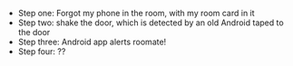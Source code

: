 - Step one: Forgot my phone in the room, with my room card in it
- Step two: shake the door, which is detected by an old Android taped to the door
- Step three: Android app alerts roomate!
- Step four: ??
